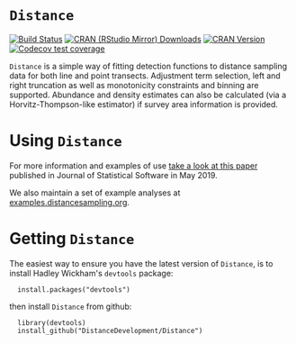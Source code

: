 `Distance`
==========

[![Build Status](https://travis-ci.org/DistanceDevelopment/Distance.svg?branch=master)](https://travis-ci.org/DistanceDevelopment/Distance)
[![CRAN (RStudio Mirror) Downloads](http://cranlogs.r-pkg.org/badges/Distance)](http://www.r-pkg.org/pkg/Distance)
[![CRAN Version](http://www.r-pkg.org/badges/version/Distance)](https://www.r-pkg.org/pkg/Distance)
 [![Codecov test coverage](https://codecov.io/gh/DistanceDevelopment/Distance/branch/master/graph/badge.svg)](https://codecov.io/gh/DistanceDevelopment/Distance?branch=master)

`Distance` is a simple way of fitting detection functions to distance sampling data for both line and point transects. Adjustment term selection, left and right truncation as well as monotonicity constraints and binning are supported. Abundance and density estimates can also be calculated (via a Horvitz-Thompson-like estimator) if survey area information is provided.

# Using `Distance`

For more information and examples of use [take a look at this paper](https://www.jstatsoft.org/article/view/v089i01) published in Journal of Statistical Software in May 2019.

We also maintain a set of example analyses at [examples.distancesampling.org](http://examples.distancesampling.org).

# Getting `Distance`

The easiest way to ensure you have the latest version of `Distance`, is to install Hadley Wickham's `devtools` package:

      install.packages("devtools")

then install `Distance` from github:

      library(devtools)
      install_github("DistanceDevelopment/Distance")


